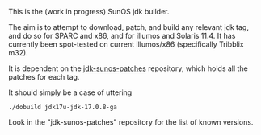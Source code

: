 This is the (work in progress) SunOS jdk builder.

The aim is to attempt to download, patch, and build any relevant jdk tag,
and do so for SPARC and x86, and for illumos and Solaris 11.4. It has
currently been spot-tested on current illumos/x86 (specifically Tribblix
m32).

It is dependent on the
[jdk-sunos-patches](https://github.com/ptribble/jdk-sunos-patches)
repository, which holds all the patches for each tag.

It should simply be a case of uttering

    ./dobuild jdk17u-jdk-17.0.8-ga

Look in the "jdk-sunos-patches" repository for the list of known versions.

